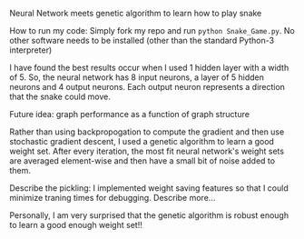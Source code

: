 Neural Network meets genetic algorithm to learn how to play snake

How to run my code: Simply fork my repo and run ```python Snake_Game.py```. No other software needs to be installed (other than the standard Python-3 interpreter) 

I have found the best results occur when I used 1 hidden layer with a width of 5. So, the neural network has 8 input neurons, a layer of 5 hidden neurons and 4 output neurons. Each output neuron represents a direction that the snake could move. 

Future idea: graph performance as a function of graph structure  

Rather than using backpropogation to compute the gradient and then use stochastic gradient descent, I used a genetic algorithm to learn a good weight set. After every iteration, the most fit neural network's weight sets are averaged element-wise and then have a small bit of noise added to them. 

Describe the pickling: I implemented weight saving features so that I could minimize traning times for debugging. Describe more...


Personally, I am very surprised that the genetic algorithm is robust enough to learn a good enough weight set!! 

